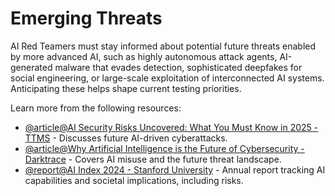 # Emerging Threats

AI Red Teamers must stay informed about potential future threats enabled by more advanced AI, such as highly autonomous attack agents, AI-generated malware that evades detection, sophisticated deepfakes for social engineering, or large-scale exploitation of interconnected AI systems. Anticipating these helps shape current testing priorities.

Learn more from the following resources:

- [@article@AI Security Risks Uncovered: What You Must Know in 2025 - TTMS](https://ttms.com/uk/ai-security-risks-explained-what-you-need-to-know-in-2025/) - Discusses future AI-driven cyberattacks.
- [@article@Why Artificial Intelligence is the Future of Cybersecurity - Darktrace](https://www.darktrace.com/blog/why-artificial-intelligence-is-the-future-of-cybersecurity) - Covers AI misuse and the future threat landscape.
- [@report@AI Index 2024 - Stanford University](https://aiindex.stanford.edu/report/) - Annual report tracking AI capabilities and societal implications, including risks.
